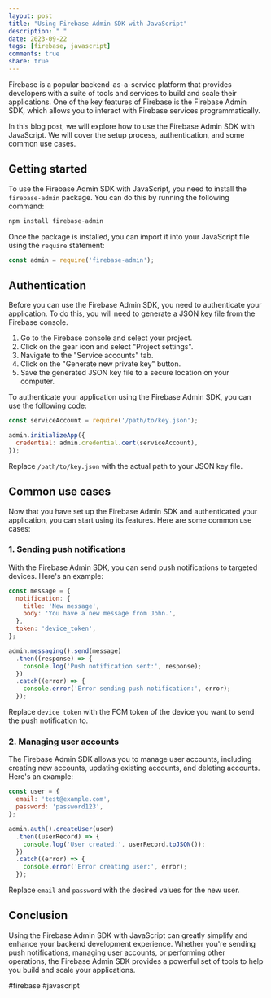 ```yaml
---
layout: post
title: "Using Firebase Admin SDK with JavaScript"
description: " "
date: 2023-09-22
tags: [firebase, javascript]
comments: true
share: true
---
```


Firebase is a popular backend-as-a-service platform that provides developers with a suite of tools and services to build and scale their applications. One of the key features of Firebase is the Firebase Admin SDK, which allows you to interact with Firebase services programmatically.

In this blog post, we will explore how to use the Firebase Admin SDK with JavaScript. We will cover the setup process, authentication, and some common use cases.

## Getting started

To use the Firebase Admin SDK with JavaScript, you need to install the `firebase-admin` package. You can do this by running the following command:

```javascript
npm install firebase-admin
```

Once the package is installed, you can import it into your JavaScript file using the `require` statement:

```javascript
const admin = require('firebase-admin');
```

## Authentication

Before you can use the Firebase Admin SDK, you need to authenticate your application. To do this, you will need to generate a JSON key file from the Firebase console.

1. Go to the Firebase console and select your project.
2. Click on the gear icon and select "Project settings".
3. Navigate to the "Service accounts" tab.
4. Click on the "Generate new private key" button.
5. Save the generated JSON key file to a secure location on your computer.

To authenticate your application using the Firebase Admin SDK, you can use the following code:

```javascript
const serviceAccount = require('/path/to/key.json');

admin.initializeApp({
  credential: admin.credential.cert(serviceAccount),
});
```

Replace `/path/to/key.json` with the actual path to your JSON key file.

## Common use cases

Now that you have set up the Firebase Admin SDK and authenticated your application, you can start using its features. Here are some common use cases:

### 1. Sending push notifications

With the Firebase Admin SDK, you can send push notifications to targeted devices. Here's an example:

```javascript
const message = {
  notification: {
    title: 'New message',
    body: 'You have a new message from John.',
  },
  token: 'device_token',
};

admin.messaging().send(message)
  .then((response) => {
    console.log('Push notification sent:', response);
  })
  .catch((error) => {
    console.error('Error sending push notification:', error);
  });
```

Replace `device_token` with the FCM token of the device you want to send the push notification to.

### 2. Managing user accounts

The Firebase Admin SDK allows you to manage user accounts, including creating new accounts, updating existing accounts, and deleting accounts. Here's an example:

```javascript
const user = {
  email: 'test@example.com',
  password: 'password123',
};

admin.auth().createUser(user)
  .then((userRecord) => {
    console.log('User created:', userRecord.toJSON());
  })
  .catch((error) => {
    console.error('Error creating user:', error);
  });
```

Replace `email` and `password` with the desired values for the new user.

## Conclusion

Using the Firebase Admin SDK with JavaScript can greatly simplify and enhance your backend development experience. Whether you're sending push notifications, managing user accounts, or performing other operations, the Firebase Admin SDK provides a powerful set of tools to help you build and scale your applications.

#firebase #javascript